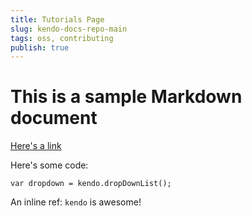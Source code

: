```yaml
---
title: Tutorials Page
slug: kendo-docs-repo-main
tags: oss, contributing
publish: true
---
```


# This is a sample Markdown document

[Here's a link](http://kendoui.com)

Here's some code:
	
	var dropdown = kendo.dropDownList();

An inline ref: `kendo` is awesome!